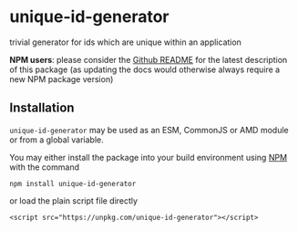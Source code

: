 # unique-id-generator #

trivial generator for ids which are unique within an application

**NPM users**: please consider the [Github README](https://github.com/rozek/unique-id-generator/blob/main/README.md) for the latest description of this package (as updating the docs would otherwise always require a new NPM package version)

## Installation ##

`unique-id-generator` may be used as an ESM, CommonJS or AMD module or from a global variable.

You may either install the package into your build environment using [NPM](https://docs.npmjs.com/) with the command

```
npm install unique-id-generator
```

or load the plain script file directly

```
<script src="https://unpkg.com/unique-id-generator"></script>
```
